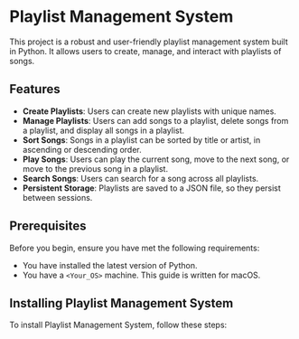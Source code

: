 # Playlist Management System

This project is a robust and user-friendly playlist management system built in Python. It allows users to create, manage, and interact with playlists of songs.

## Features

- **Create Playlists**: Users can create new playlists with unique names.
- **Manage Playlists**: Users can add songs to a playlist, delete songs from a playlist, and display all songs in a playlist.
- **Sort Songs**: Songs in a playlist can be sorted by title or artist, in ascending or descending order.
- **Play Songs**: Users can play the current song, move to the next song, or move to the previous song in a playlist.
- **Search Songs**: Users can search for a song across all playlists.
- **Persistent Storage**: Playlists are saved to a JSON file, so they persist between sessions.

## Prerequisites

Before you begin, ensure you have met the following requirements:

- You have installed the latest version of Python.
- You have a `<Your_OS>` machine. This guide is written for macOS.

## Installing Playlist Management System

To install Playlist Management System, follow these steps:

